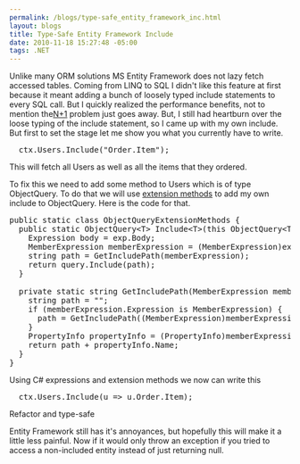 ```yaml
--- 
permalink: /blogs/type-safe_entity_framework_inc.html
layout: blogs
title: Type-Safe Entity Framework Include
date: 2010-11-18 15:27:48 -05:00
tags: .NET
---
```

<p>Unlike many ORM solutions MS Entity Framework does not lazy fetch accessed tables. Coming from LINQ to SQL I didn't like this feature at first because it meant adding a bunch of loosely typed include statements to every SQL call. But I quickly realized the performance benefits, not to mention the<a href="http://www.codeproject.com/Articles/102647/Select-Nplus1-Problem-How-to-Decrease-Your-ORM-Per.aspx">N+1</a> problem just goes away. But, I still had heartburn over the loose typing of the include statement, so I came up with my own include. But first to set the stage let me show you what you currently have to write.</p>

<pre class="prettyprint">
  ctx.Users.Include("Order.Item");
</pre>

<p>This will fetch all Users as well as all the items that they ordered.</p>

<p>To fix this we need to add some method to Users which is of type ObjectQuery. To do that we will use <a href="http://msdn.microsoft.com/en-us/library/bb383977.aspx">extension methods</a> to add my own include to ObjectQuery. Here is the code for that.</p>

<pre class="prettyprint">
public static class ObjectQueryExtensionMethods {
  public static ObjectQuery&lt;T&gt; Include&lt;T&gt;(this ObjectQuery&lt;T&gt; query, Expression&lt;Func&lt;T, object&gt;&gt; exp) {
    Expression body = exp.Body;
    MemberExpression memberExpression = (MemberExpression)exp.Body;
    string path = GetIncludePath(memberExpression);
    return query.Include(path);
  }
 
  private static string GetIncludePath(MemberExpression memberExpression) {
    string path = "";
    if (memberExpression.Expression is MemberExpression) {
      path = GetIncludePath((MemberExpression)memberExpression.Expression) + ".";
    }
    PropertyInfo propertyInfo = (PropertyInfo)memberExpression.Member;
    return path + propertyInfo.Name;
  }
}
</pre>

<p>Using C# expressions and extension methods we now can write this</p>

<pre class="prettyprint">
  ctx.Users.Include(u => u.Order.Item);
</pre>

<p>Refactor and type-safe</p>

<p>Entity Framework still has it's annoyances, but hopefully this will make it a little less painful. Now if it would only throw an exception if you tried to access a non-included entity instead of just returning null.</p> 
